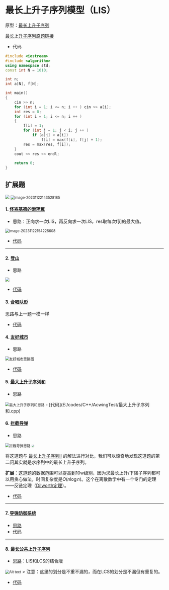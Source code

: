 # 最长上升子序列模型（LIS）

原型：[最长上升子序列](../算法基础/18线性DP+区间DP.md)

[最长上升子序列原题链接](https://www.acwing.com/problem/content/897/)

- 代码

```c++
#include <iostream>
#include <algorithm>
using namespace std;
const int N = 1010;

int n;
int a[N], f[N];

int main()
{
    cin >> n;
    for (int i = 1; i <= n; i ++ ) cin >> a[i];
    int res = 0;
    for (int i = 1; i <= n; i ++ )
    {
        f[i] = 1;
        for (int j = 1; j < i; j ++ )
       		if (a[j] < a[i])
                f[i] = max(f[i], f[j] + 1);
    	res = max(res, f[i]);
    }
    cout << res << endl;
    
    return 0;
}
```



## 扩展题

<img src="E:\Typora\数据结构\算法提高\1. 动态规划\image\1.2 最长上升子序列模型（LIS）\image-20231122143416536.png" style="zoom:80%;" />



<img src="E:\Typora\数据结构\算法提高\1. 动态规划\image\1.2 最长上升子序列模型（LIS）\image-20231122143528185.png" alt="image-20231122143528185" style="zoom:80%;" />

#### 1. [怪盗基德的滑翔翼](http://ybt.ssoier.cn:8088/problem_show.php?pid=1286)

- 思路：正向求一次LIS，再反向求一次LIS，res取每次f[i]的最大值。

<img src="E:\Typora\数据结构\算法提高\1. 动态规划\image\1.2 最长上升子序列模型（LIS）\image-20231122154225608.png" alt="image-20231122154225608" style="zoom:80%;" />

- [代码](E:/codes/C++/AcwingTest/怪盗基德的滑翔翼.cpp)

****

#### 2. [登山](http://ybt.ssoier.cn:8088/problem_show.php?pid=1283)

- 思路

<img src="E:\Typora\数据结构\算法提高\1. 动态规划\image\1.2 最长上升子序列模型（LIS）\image-20231123094529218.png" style="zoom:80%;" />

- [代码](E:/codes/C++/AcwingTest/登山.cpp)

#### 3. [合唱队形](https://www.acwing.com/problem/content/484/)

思路与上一题一模一样

- [代码](E:/codes/C++/AcwingTest/合唱队形.cpp)

#### 4. [友好城市](http://ybt.ssoier.cn:8088/problem_show.php?pid=1263)

- 思路
<img src="E:\Typora\数据结构\算法提高\1. 动态规划\image\1.2 最长上升子序列模型（LIS）\image.png" alt="友好城市思路图" style="zoom:80%;" />

- [代码](E:/codes/C++/AcwingTest/友好城市.cpp)

#### 5. [最大上升子序列和](http://ybt.ssoier.cn:8088/problem_show.php?pid=1285)

- 思路
<img src="E:\Typora\数据结构\算法提高\1. 动态规划\image\1.2 最长上升子序列模型（LIS）\image2.png" alt="最大上升子序列和思路" style="zoom:80%;" />
- [代码](E:/codes/C++/AcwingTest/最大上升子序列和.cpp)

#### 6. [拦截导弹](http://ybt.ssoier.cn:8088/problem_show.php?pid=1260)

- 思路
<img src="E:\Typora\数据结构\算法提高\1. 动态规划\image\1.2 最长上升子序列模型（LIS）\image3.png" alt="拦截导弹思路" style="zoom:80%;" />

<img src="E:\Typora\数据结构\算法提高\1. 动态规划\image\1.2 最长上升子序列模型（LIS）\image4.png" style="zoom:50%;" />

将这道题与 [最长上升子序列II](../算法基础/18线性DP+区间DP.md) 的解法进行对比，我们可以惊奇地发现这道题的第二问其实就是求序列中的最长上升子序列。

**扩展**：这道题的数据范围可以提高到10w级别，因为求最长上升/下降子序列都可以用贪心做法，时间复杂度是$O(n\log n)$。这个在离散数学中有一个专门的定理——反链定理（[Dilworth定理](https://baike.baidu.com/item/%E7%8B%84%E5%B0%94%E6%B2%83%E6%96%AF%E5%AE%9A%E7%90%86/18900593)）。

- [代码](E:/codes/C++/AcwingTest/拦截导弹.cpp)

****

#### 7. [导弹防御系统](https://www.acwing.com/problem/content/189/)

- [思路](https://www.acwing.com/solution/content/4258/)
- [代码](E:/codes/C++/AcwingTest/导弹防御系统.cpp)

****

#### 8. [最长公共上升子序列](https://www.acwing.com/problem/content/274/)

- [思路](https://www.acwing.com/solution/content/4955/)：LIS和LCS的结合版
<img src="E:\Typora\数据结构\算法提高\1. 动态规划\image\1.2 最长上升子序列模型（LIS）\image5.png" alt="Alt text" style="zoom:80%;" />
> 注意：这里的划分是不重不漏的，而在LCS的划分是不漏但有重复的。

- [代码](E:/codes/C++/AcwingTest/最长公共上升子序列.cpp)